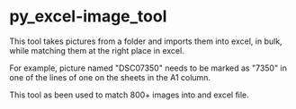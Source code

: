 # py_excel-image_tool

This tool takes pictures from a folder and imports them into excel, in bulk, while matching them at the right place in excel.

For example, picture named "DSC07350" needs to be marked as "7350" in one of the lines of one on the sheets in the A1 column.

This tool as been used to match 800+ images into and excel file.
